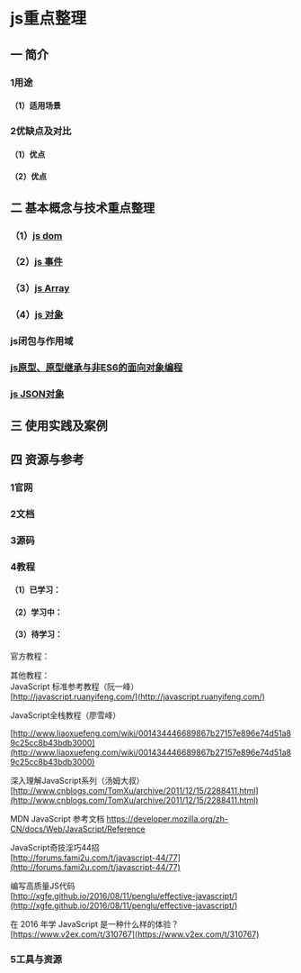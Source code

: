 # js重点整理

## 一 简介

### 1用途

#### （1）适用场景

### 2优缺点及对比

#### （1）优点

#### （2）优点

## 二 基本概念与技术重点整理

### （1）[js dom](/qian-duan-ji-zhu-xue-xi-zong-jie-zheng-li/javascript/jszhong-dian-zheng-li/js-domchang-yong-fang-fa-yu-shu-xing-zheng-li.md)

### （2）[js 事件](/qian-duan-ji-zhu-xue-xi-zong-jie-zheng-li/javascript/jszhong-dian-zheng-li/js-shi-jian-chang-yong-fang-fa-yu-shu-xing-zheng-li.md)

### （3）[js Array](/qian-duan-ji-zhu-xue-xi-zong-jie-zheng-li/javascript/jszhong-dian-zheng-li/js-array-chang-yong-fang-fa-yu-shu-xing-zheng-li.md)

### （4）[js 对象](/qian-duan-ji-zhu-xue-xi-zong-jie-zheng-li/javascript/jszhong-dian-zheng-li/js-dui-xiang.md)

### js闭包与作用域

### [js原型、原型继承与非ES6的面向对象编程](/qian-duan-ji-zhu-xue-xi-zong-jie-zheng-li/javascript/jszhong-dian-zheng-li/jsyuan-xing-3001-yuan-xing-lian.md)

### [js JSON对象](/qian-duan-ji-zhu-xue-xi-zong-jie-zheng-li/javascript/jszhong-dian-zheng-li/js-jsondui-xiang.md)


## 三 使用实践及案例

## 

## 四 资源与参考

### 1官网

### 2文档

### 3源码

### 4教程

#### （1）已学习：

#### （2）学习中：

#### （3）待学习：

官方教程：

其他教程：  
JavaScript 标准参考教程（阮一峰）  
[http://javascript.ruanyifeng.com/](http://javascript.ruanyifeng.com/)

JavaScript全栈教程（廖雪峰）

[http://www.liaoxuefeng.com/wiki/001434446689867b27157e896e74d51a89c25cc8b43bdb3000](http://www.liaoxuefeng.com/wiki/001434446689867b27157e896e74d51a89c25cc8b43bdb3000)

深入理解JavaScript系列（汤姆大叔）  
[http://www.cnblogs.com/TomXu/archive/2011/12/15/2288411.html](http://www.cnblogs.com/TomXu/archive/2011/12/15/2288411.html)

MDN JavaScript 参考文档
https://developer.mozilla.org/zh-CN/docs/Web/JavaScript/Reference

JavaScript奇技淫巧44招  
[http://forums.fami2u.com/t/javascript-44/77](http://forums.fami2u.com/t/javascript-44/77)

编写高质量JS代码  
[http://xgfe.github.io/2016/08/11/penglu/effective-javascript/](http://xgfe.github.io/2016/08/11/penglu/effective-javascript/)

在 2016 年学 JavaScript 是一种什么样的体验？  
[https://www.v2ex.com/t/310767](https://www.v2ex.com/t/310767)

### 5工具与资源



